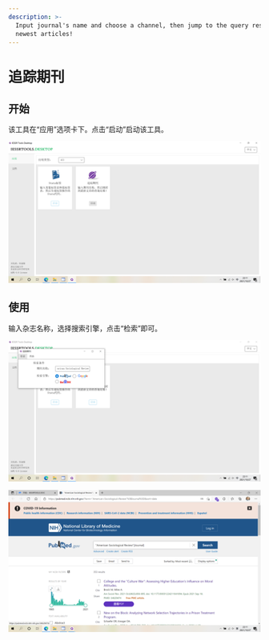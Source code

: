 ```yaml
---
description: >-
  Input journal's name and choose a channel, then jump to the query result of
  newest articles!
---
```


# 追踪期刊

## 开始

该工具在“应用”选项卡下。点击“启动”启动该工具。

![](../../.gitbook/assets/FollowJournal1.png)

## 使用

输入杂志名称，选择搜索引擎，点击“检索”即可。

![](../../.gitbook/assets/FollowJournal2.png)

![](../../.gitbook/assets/FollowJournal3.png)
